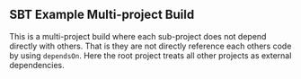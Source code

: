 ## SBT Example Multi-project Build

This is a multi-project build where each sub-project does not depend directly with others.
That is they are not directly reference each others code by using `dependsOn`.
Here the root project treats all other projects as external dependencies.

